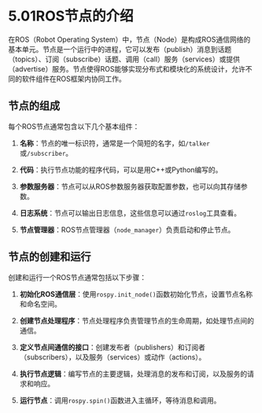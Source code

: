 # 5.01ROS节点的介绍

在ROS（Robot Operating System）中，节点（Node）是构成ROS通信网络的基本单元。节点是一个运行中的进程，它可以发布（publish）消息到话题（topics）、订阅（subscribe）话题、调用（call）服务（services）或提供（advertise）服务。节点使得ROS能够实现分布式和模块化的系统设计，允许不同的软件组件在ROS框架内协同工作。

## 节点的组成

每个ROS节点通常包含以下几个基本组件：

1. **名称**：节点的唯一标识符，通常是一个简短的名字，如`/talker`或`/subscriber`。
   
2. **代码**：执行节点功能的程序代码，可以是用C++或Python编写的。
   
3. **参数服务器**：节点可以从ROS参数服务器获取配置参数，也可以向其存储参数。
   
4. **日志系统**：节点可以输出日志信息，这些信息可以通过`roslog`工具查看。
   
5. **节点管理器**：ROS节点管理器（`node_manager`）负责启动和停止节点。
   

## 节点的创建和运行

创建和运行一个ROS节点通常包括以下步骤：

1. **初始化ROS通信层**：使用`rospy.init_node()`函数初始化节点，设置节点名称和命名空间。
   
2. **创建节点处理程序**：节点处理程序负责管理节点的生命周期，如处理节点间的通信。
   
3. **定义节点间通信的接口**：创建发布者（publishers）和订阅者（subscribers），以及服务（services）或动作（actions）。
   
4. **执行节点逻辑**：编写节点的主要逻辑，处理消息的发布和订阅，以及服务的请求和响应。
   
5. **运行节点**：调用`rospy.spin()`函数进入主循环，等待消息和调用。